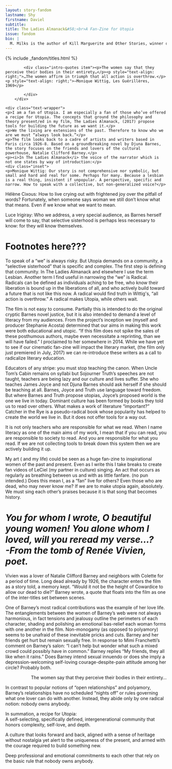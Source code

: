 ```yaml
---
layout: story-fandom
lastname: Shy
firstname: Daviel
subtitle: 
title: The Ladies Almanack&#58;<br>A Fan-Zine for Utopia
issue: fandom
bio: |
  M. Milks is the author of Kill Marguerite and Other Stories, winner of the 2015 Devil’s Kitchen Reading Award in Fiction and a Lambda Literary Award finalist; as well as three chapbooks, most recently The Feels, an exploration of fan fiction and affect. They are editor of The &NOW Awards 3: The Best Innovative Writing, 2011-2013 and co-editor of Asexualities: Feminist and Queer Perspectives.
---
```


<style>



.section-img {
    display: none;
}


.story-title {
	position: relative;
    z-index: 10;
}


.section-intro-text {

    background: white;

}



.section-essay p {
    font-size: 2rem;
}

    

</style>


<div class="section-intro section">
            <div class="inner-section-wrapper">
			                 {% include _fandom/titles.html %}

            <div class="intro-quotes item"><p>The women say that they perceive their bodies in their entirety…</p><p style="text-align: right;">…The women affirm in triumph that all action is overthrow.</p><p style="text-align: right;">—Monique Wittig, Les Guérillères, 1969</p>

            </div>
        </div>

</div><!-- /section-intro -->


<div class="section-story section">
        <div class="inner-section-wrapper">

    <div class="text-wrapper">
    <p>I am a fan of Utopia. I am especially a fan of those who’ve offered a recipe for Utopia. The concepts that ground the philosophy and theory present/ed in my film, The Ladies Almanack, (2017) propose tools for building the future as we want it.</p>
    <p>We the living are extensions of the past. Therefore to know who we are we must “always look back.”</p>
    <p>The film looks back to a cadre of artists and writers based in Paris circa 1926-8. Based on a groundbreaking novel by Djuna Barnes, the story focuses on the friends and lovers of the cultural powerhouse, Natalie Clifford Barney.</p>
    <p><i>In The Ladies Almanack</i> the voice of the narrator which is not one states by way of introduction:</p>
    <div class="inset">
    <p>Monique Wittig: Our story is not comprehensive nor symbolic, but small and hard and real for some. Perhaps for many. Because a lesbian is a real thing, insistent if unpopular. A perspective, specific and narrow. How to speak with a collective, but non-generalized voice?</p>
<p>Hélène Cixous: How to live crying out with frightened joy over the pitfall of words? Fortunately, when someone says woman we still don’t know what that means. Even if we know what we want to mean.</p>
<p>Luce Irigiray: Who we address, a very special audience, as Barnes herself will come to say, that selective sisterhood is perhaps less necessary to know: for they will know themselves.</p>
</div>

<h1>Footnotes here???</h1>

<p>To speak of a “we” is always risky. But Utopia demands on a community, a “selective sisterhood” that is specific and complex. The first step is defining that community. In The Ladies Almanack and elsewhere I use the term Lesbian. Another term I find useful in narrowing the “we” is Radical.  Radicals can be defined as individuals aching to be free, who know their liberation is bound up in the liberations of all, and who actively build toward a future that is not like this now. A radical would find truth in Wittig's, “all action is overthrow.”  A radical makes Utopia, while others wait.</p>

<p>The film is not easy to consume.  Partially this is intended to do the original cryptic Barnes novel justice, but it is also intended to demand a level of literacy from my audiences. From the project’s inception we (myself and producer Stephanie Acosta) determined that our aims in making this work were both educational and utopic. “If this film does not spike the sales of these posthumous authors, maybe even necessitate a reprinting, than we will have failed.” I proclaimed to her somewhere in 2014. While we have yet to see if our cinematic fan-zine will impact the literary market, (the film only just premiered in July, 2017) we can re-introduce these writers as a call to radicalize literary education.</p>

<p>Educators of any stripe: you must stop teaching the canon. When Uncle Tom’s Cabin remains on syllabi but Sojourner Truth’s speeches are not taught, teachers are being lazy and our culture and lives suffer. She who teaches James Joyce and not Djuna Barnes should ask herself if she should be teaching at all. Barnes, Joyce and Truth use language toward freedom. But where Barnes and Truth propose utopias, Joyce’s proposed world is the one we live in today. Dominant culture has been formed by books they told us to read over others. What makes a work of literature “important?” Catcher in the Rye is a pseudo-radical book whose popularity has helped to create the world we live in. But it does not offer tools for a way out.</p>

<p>It is not only teachers who are responsible for what we read. When I name literacy as one of the main aims of my work, I mean that if you can read, you are responsible to society to read. And you are responsible for what you read. If we are not collecting tools to break down this system then we are actively building it up.</p>

<p>My art ( and my life) could be seen as a huge fan-zine to inspirational women of the past and present. Even as I write this I take breaks to create fan videos of LeCiel (my partner in culture) singing. An act that occurs as regularly as breathing between us and with as little fanfare. (no pun intended.) Does this mean  I, as a “fan” live for others? Even those who are dead, who may never know me? If we are to make utopia again, absolutely. We must sing each other’s praises because it is that song that becomes history.</p>

<h1 style="font-style: italic;">You for whom I wrote, O beautiful young women!
You alone whom I loved, will you reread my verse…? <br>-From the tomb of Renée Vivien, poet.
</h1>


<p>Vivien was a lover of Natalie Clifford Barney and neighbors with Colette for a period of time. Long dead already by 1926, the character enters the film as a story told, a memory kept. “Would it not be the height of Cowardice to allow our dead to die?” Barney wrote, a quote that floats into the film as one of the inter-titles set between scenes.</p>

<p>One of Barney’s most radical contributions was the example of her love life. The entanglements between the women of Barney’s web were not always harmonious, in fact tensions and jealousy outline the perimeters of each character, shading and polishing an emotional bas-relief each woman forms with one another in the film. Non-monogamy (as opposed to polyamory) seems to be unafraid of these inevitable pricks and cuts. Barney and her friends get hurt but remain sexually free.  In response to Mimi Franchetti’s comment on Barney’s salon: “I can’t help but wonder what such a mixed crowd could possibly have in common.” Barney replies “My friends, they all like when it rains.” Does Barney intend sexual innuendo or does she imply a depression-welcoming self-loving courage-despite-pain attitude among her circle? Probably both.</p>

<p style="text-align: right;">The women say that they perceive their bodies in their entirety…</p>

<p> In contrast to popular notions of “open relationships” and polyamory,  Barney’s relationships have no scheduled “nights off” or rules governing what one lover can do with another. Instead, they abide only by one radical notion: nobody owns anybody.</p>

<p>In summation, a recipe for Utopia: <br>A self-selecting, specifically defined, intergenerational community that honors complexity, self-love, and depth. 
</p>
<p>A culture that looks forward and back, aligned with a sense of heritage without nostalgia yet alert to the uniqueness of the present, and armed with the courage required to build something new.</p> 

<p>Deep professional and emotional commitments to each other that rely on the basic rule that nobody owns anybody.</p> 
</div>

</div>
</div><!-- /section one -->
    

</div><!-- /section-story -->

</div>



